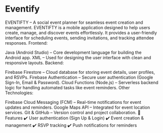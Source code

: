 # Eventify
EVENTIFTY – A social event planner for seamless event creation and management.  EVENTIFTY is a mobile application designed to help users create, manage, and discover events effortlessly. It provides a user-friendly interface for scheduling events, sending invitations, and tracking attendee responses.
Frontend:

Java (Android Studio) – Core development language for building the Android app.
XML – Used for designing the user interface with clean and responsive layouts.
Backend:

Firebase Firestore – Cloud database for storing event details, user profiles, and RSVPs.
Firebase Authentication – Secure user authentication (Google Sign-In, Email & Password).
Cloud Functions (Node.js) – Serverless backend logic for handling automated tasks like event reminders.
Other Technologies:

Firebase Cloud Messaging (FCM) – Real-time notifications for event updates and reminders.
Google Maps API – Integrated for event location services.
Git & GitHub – Version control and project collaboration.
🚀 Features
✔️ User authentication (Sign Up & Login)
✔️ Event creation & management
✔️ RSVP tracking
✔️ Push notifications for reminders
